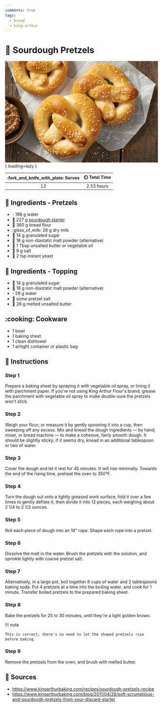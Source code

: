 ```yaml
---
comments: true
tags:
  - bread
  - king-arthur
---
```

# :pretzel: Sourdough Pretzels

![Sourdough Pretzels][1]{ loading=lazy }

| :fork_and_knife_with_plate: Serves | :timer_clock: Total Time |
|:----------------------------------:|:-----------------------: |
| 12 | 2.53 hours |

## :salt: Ingredients - Pretzels

- :droplet: 198 g water
- :microbe: 227 g [sourdough starter][2]
- :ear_of_rice: 360 g bread flour
- :glass_of_milk: 28 g dry milk
- :candy: 14 g granulated sugar
- :ear_of_rice: 18 g non-diastatic malt powder (alternative)
- :butter: 1 Tbsp unsalted butter or vegetable oil
- :salt: 9 g salt
- :microbe: 2 tsp instant yeast

## :salt: Ingredients - Topping

- :candy: 14 g granulated sugar
- :ear_of_rice: 18 g non-diastatic malt powder (alternative)
- :droplet: 28 g water
- :salt: some pretzel salt
- :butter: 28 g melted unsalted butter

## :cooking: Cookware

- 1 bowl
- 1 baking sheet
- 1 clean dishtowel
- 1 airtight container or plastic bag

## :pencil: Instructions

### Step 1

Prepare a baking sheet by spraying it with vegetable oil spray, or lining it with parchment paper. If you're not using
King Arthur Flour's brand, grease the parchment with vegetable oil spray to make double-sure the pretzels won't stick.

### Step 2

Weigh your flour; or measure it by gently spooning it into a cup, then sweeping off any excess. Mix and knead the dough
ingredients — by hand, mixer, or bread machine — to make a cohesive, fairly smooth dough. It should be slightly sticky;
if it seems dry, knead in an additional tablespoon or two of water.

### Step 3

Cover the dough and let it rest for 45 minutes. It will rise minimally. Towards the end of the rising time, preheat the
oven to 350°F.

### Step 4

Turn the dough out onto a lightly greased work surface, fold it over a few times to gently deflate it, then divide it
into 12 pieces, each weighing about 2 1/4 to 2 1/2 ounces.

### Step 5

Roll each piece of dough into an 18" rope. Shape each rope into a pretzel.

### Step 6

Dissolve the malt in the water. Brush the pretzels with the solution, and sprinkle lightly with coarse pretzel salt.

### Step 7

Alternatively, in a large pot, boil together 6 cups of water and 2 tablespoons baking soda. Put 4 pretzels at a time
into the boiling water, and cook for 1 minute. Transfer boiled pretzels to the prepared baking sheet.

### Step 8

Bake the pretzels for 25 to 30 minutes, until they're a light golden brown.

!!! note

    This is correct; there's no need to let the shaped pretzels rise before baking.

### Step 9

Remove the pretzels from the oven, and brush with melted butter.

## :link: Sources

- <https://www.kingarthurbaking.com/recipes/sourdough-pretzels-recipe>
- <https://www.kingarthurbaking.com/blog/2011/04/28/soft-scrumptious-and-sourdough-pretzels-from-your-discard-starter>

[1]: <../assets/images/sourdough-pretzels.jpg>
[2]: <../ingredients/sourdough-starter.md>
